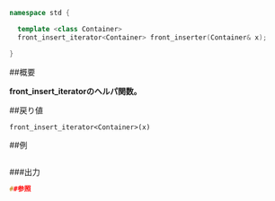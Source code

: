 ```cpp
namespace std {

  template <class Container>
  front_insert_iterator<Container> front_inserter(Container& x);

}
```

##概要

<b>front_insert_iteratorのヘルパ関数。</b>



##戻り値

`front_insert_iterator<Container>(x)`

##例

```cpp
```

###出力

```cpp
##参照
```
